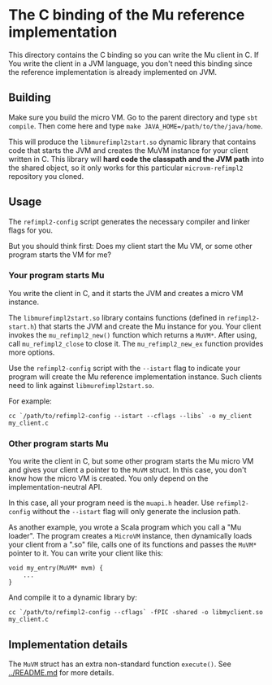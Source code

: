 # The C binding of the Mu reference implementation

This directory contains the C binding so you can write the Mu client in C.  If
You write the client in a JVM language, you don't need this binding since the
reference implementation is already implemented on JVM.

## Building

Make sure you build the micro VM. Go to the parent directory and type `sbt
compile`. Then come here and type `make JAVA_HOME=/path/to/the/java/home`.

This will produce the `libmurefimpl2start.so` dynamic library that contains code
that starts the JVM and creates the MuVM instance for your client written in C.
This library will **hard code the classpath and the JVM path** into the shared
object, so it only works for this particular `microvm-refimpl2` repository you
cloned.

## Usage

The `refimpl2-config` script generates the necessary compiler and linker flags
for you. 

But you should think first: Does my client start the Mu VM, or some other
program starts the VM for me?

### Your program starts Mu

You write the client in C, and it starts the JVM and creates a micro VM
instance.

The `libmurefimpl2start.so` library contains functions (defined in
`refimpl2-start.h`) that starts the JVM and create the Mu instance for you.
Your client invokes the `mu_refimpl2_new()` function which returns a `MuVM*`.
After using, call `mu_refimpl2_close` to close it. The `mu_refimpl2_new_ex`
function provides more options.

Use the `refimpl2-config` script with the `--istart` flag to indicate your
program will create the Mu reference implementation instance. Such clients need
to link against `libmurefimpl2start.so`.

For example:

```
cc `/path/to/refimpl2-config --istart --cflags --libs` -o my_client my_client.c
```

### Other program starts Mu

You write the client in C, but some other program starts the Mu micro VM and
gives your client a pointer to the `MuVM` struct. In this case, you don't know
how the micro VM is created. You only depend on the implementation-neutral API.

In this case, all your program need is the `muapi.h` header. Use
`refimpl2-config` without the `--istart` flag will only generate the inclusion
path.

As another example, you wrote a Scala program which you call a "Mu loader". The
program creates a `MicroVM` instance, then dynamically loads your client from a
".so" file, calls one of its functions and passes the `MuVM*` pointer to it. You
can write your client like this:

```
void my_entry(MuVM* mvm) {
    ...
}
```

And compile it to a dynamic library by:

```
cc `/path/to/refimpl2-config --cflags` -fPIC -shared -o libmyclient.so my_client.c
```

## Implementation details

The `MuVM` struct has an extra non-standard function `execute()`. See
[../README.md](../README.md) for more details.

<!--
vim: tw=80
-->
